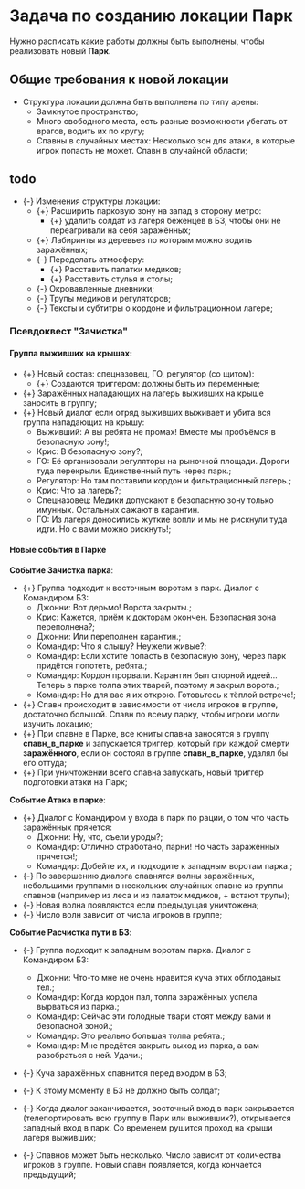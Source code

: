 # Задача по созданию локации Парк
Нужно расписать какие работы должны быть выполнены, чтобы реализовать новый **Парк**.

## Общие требования к новой локации

* Структура локации должна быть выполнена по типу арены:
   * Замкнутое пространство;
   * Много свободного места, есть разные возможности убегать от врагов, водить их по кругу;   
   * Спавны в случайных местах: Несколько зон для атаки, в которые игрок попасть не может. Спавн в случайной области;

## todo

* {-} Изменения структуры локации:
   * {+} Расширить парковую зону на запад в сторону метро:
      * {+} удалить солдат из лагеря беженцев в БЗ, чтобы они не переагривали на себя заражённых;
   * {+} Лабиринты из деревьев по которым можно водить заражённых;
   * {-} Переделать атмосферу:
      * {+} Расставить палатки медиков;
      * {+} Расставить стулья и столы;
   * {-} Окровавленные дневники;
   * {-} Трупы медиков и регуляторов;
   * {-} Тексты и субтитры о кордоне и фильтрационном лагере;

### Псевдоквест "Зачистка"
   
#### Группа выживших на крышах:

* {+} Новый состав: спецназовец, ГО, регулятор (со щитом):
   * {+} Создаются триггером: должны быть их переменные;
* {+} Заражённых нападающих на лагерь выживших на крыше заносить в группу;
* {+} Новый диалог если отряд выживших выживает и убита вся группа нападающих на крышу:
   * Выживший: А вы ребята не промах! Вместе мы пробъёмся в безопасную зону!;
   * Крис: В безопасную зону?;
   * ГО: Её организовали регуляторы на рыночной площади. Дороги туда перекрыли. Единственный путь через парк.;
   * Регулятор: Но там поставили кордон и фильтрационный лагерь.;
   * Крис: Что за лагерь?;
   * Спецназовец: Медики допускают в безопасную зону только имунных. Остальных сажают в карантин.
   * ГО: Из лагеря доносились жуткие вопли и мы не рискнули туда идти. Но с вами можно рискнуть!;

#### Новые события в Парке

**Событие Зачистка парка**:

* {+} Группа подходит к восточным воротам в парк. Диалог с Командиром БЗ:
   * Джонни: Вот дерьмо! Ворота закрыты.;
   * Крис: Кажется, приём к докторам окончен. Безопасная зона переполнена?;
   * Джонни: Или переполнен карантин.;
   * Командир: Что я слышу? Неужели живые?;
   * Командир: Если хотите попасть в безопасную зону, через парк придётся попотеть, ребята.;
   * Командир: Кордон прорвали. Карантин был спорной идеей... Теперь в парке толпа этих тварей, поэтому я закрыл ворота.;
   * Командир: Но для вас я их открою. Готовьтесь к тёплой встрече!;      
* {+} Спавн происходит в зависимости от числа игроков в группе, достаточно большой. Спавн по всему парку, чтобы игроки могли изучить локацию;
* {+} При спавне в Парке, все юниты спавна заносятся в группу **спавн_в_парке** и запускается триггер, который при каждой смерти **заражённого**, если он состоял в группе **спавн_в_парке**, удалял бы его оттуда;
* {+} При уничтожении всего спавна запускать, новый триггер подготовки атаки на Парк;

**Событие Атака в парке**:

* {+} Диалог с Командиром у входа в парк по рации, о том что часть заражённых прячется:
   * Джонни: Ну, что, съели уроды?;
   * Командир: Отлично стработано, парни! Но часть заражённых прячется!;
   * Командир: Добейте их, и подходите к западным воротам парка.;
* {-} По завершению диалога спавнятся волны заражённых, небольшими группами в нескольких случайных спавне из группы спавнов (например из леса и из палаток медиков, + встают трупы);
* {-} Новая волна появляются если предыдущая уничтожена;
* {-} Число волн зависит от числа игроков в группе;

**Событие Расчистка пути в БЗ**:

* {-} Группа подходит к западным воротам парка. Диалог с Командиром БЗ:
   * Джонни: Что-то мне не очень нравится куча этих обглоданых тел.;
   * Командир: Когда кордон пал, толпа заражённых успела вырваться из парка.;
   * Командир: Сейчас эти голодные твари стоят между вами и безопасной зоной.;
   * Командир: Это реально большая толпа ребята.;
   * Командир: Мне предётся закрыть выход из парка, а вам разобраться с ней. Удачи.;

* {-} Куча заражённых спавнится перед входом в БЗ; 
* {-} К этому моменту в БЗ не должно быть солдат;
* {-} Когда диалог заканчивается, восточный вход в парк закрывается (телепортировать всю группу в Парк или выживших?), открывается западный вход в парк. Со временем рушится проход на крыши лагеря выживших;
* {-} Спавнов может быть несколько. Число зависит от количества игроков в группе. Новый спавн появляется, когда кончается предыдущий;